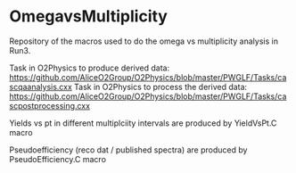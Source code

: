# OmegavsMultiplicity

Repository of the macros used to do the omega vs multiplicity analysis in Run3.

Task in O2Physics to produce derived data: https://github.com/AliceO2Group/O2Physics/blob/master/PWGLF/Tasks/cascqaanalysis.cxx
Task in O2Physics to process the derived data: https://github.com/AliceO2Group/O2Physics/blob/master/PWGLF/Tasks/cascpostprocessing.cxx

Yields vs pt in different multiplciity intervals are produced by YieldVsPt.C macro

Pseudoefficiency (reco dat / published spectra) are produced by PseudoEfficiency.C macro

